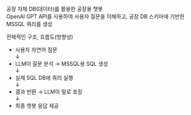 공장 자체 DB(데이터)를 활용한 공장용 챗봇  
OpenAI GPT API를 사용하여 사용자 질문을 이해하고, 공장 DB 스키마에 기반한 MSSQL 쿼리를 생성

전체적인 구조, 흐름도(방향성)

- 사용자 자연어 질문  
  ↓  
- LLM이 질문 분석 → MSSQL용 SQL 생성  
  ↓  
- 실제 SQL DB에 쿼리 실행  
  ↓  
- 결과 반환 → LLM이 말로 포장  
  ↓  
- 최종 챗봇 응답 제공